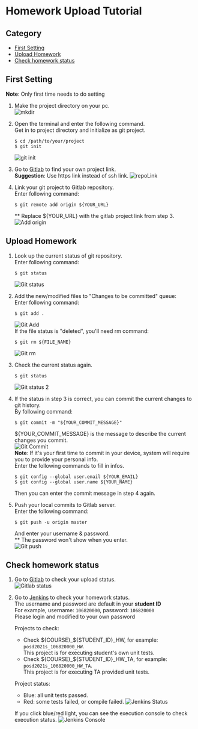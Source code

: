 # Homework Upload Tutorial

## Category
* [First Setting](#first-setting)
* [Upload Homework](#upload-homework)
* [Check homework status](#check-homework-status)

## First Setting
**Note**: Only first time needs to do setting
1. Make the project directory on your pc.<br>
    ![mkdir](./img/homework/mkdir.png)

2. Open the terminal and enter the following command.<br>
    Get in to project directory and initialize as git project.
    ```shell
    $ cd /path/to/your/project
    $ git init
    ```
    ![git init](./img/homework/gitInit.png)

3. Go to [Gitlab](https://ssl-gitlab.csie.ntut.edu.tw) to find your own project link.<br>
    **Suggestion**: Use https link instead of ssh link.
    ![repoLink](./img/homework/repoLink.png)

4. Link your git project to Gitlab repository.<br>
    Enter following command:
    ```shell
    $ git remote add origin ${YOUR_URL}
    ```
   ** Replace ${YOUR_URL} with the gitlab project link from step 3.<br>
   ![Add origin](./img/homework/AddOrigin.png)

## Upload Homework
1. Look up the current status of git repository.<br>
    Enter following command:
    ```shell
    $ git status
    ```
    ![Git status](./img/homework/GitStatus.png)

2. Add the new/modified files to "Changes to be committed" queue:<br>
    Enter following command:
    ```shell
    $ git add .
    ```
    ![Git Add](./img/homework/gitAdd.png)<br>
    If the file status is "deleted", you'll need rm command:
    ```shell
    $ git rm ${FILE_NAME}
    ```
    ![Git rm](./img/homework/gitRm.png)

3. Check the current status again.
    ```shell
    $ git status
    ```
    ![Git status 2](./img/homework/GitStatus2.png)

4. If the status in step 3 is correct, you can commit the current changes to git history.<br>
    By following command:
    ```shell
    $ git commit -m "${YOUR_COMMIT_MESSAGE}"
    ```
    ${YOUR_COMMIT_MESSAGE} is the message to describe the current changes you commit.<br>
    ![Git Commit](./img/homework/gitCommit.png)<br>
    **Note**: If it's your first time to commit in your device, system will require you to provide your personal info.<br>
    Enter the following commands to fill in infos.
    ```shell
    $ git config --global user.email ${YOUR_EMAIL}
    $ git config --global user.name ${YOUR_NAME}
    ```
    Then you can enter the commit message in step 4 again.

5. Push your local commits to Gitlab server.<br>
    Enter the following command:
    ```shell
    $ git push -u origin master
    ```
    And enter your username & password.<br>
    ** The password won't show when you enter.<br>
    ![Git push](./img/homework/gitPush.png)

## Check homework status
1. Go to [Gitlab](https://ssl-gitlab.csie.ntut.edu.tw) to check your upload status.<br>
    ![Gitlab status](./img/homework/GitlabStatus.png)

2. Go to [Jenkins](https://ssl-jenkins.csie.ntut.edu.tw) to check your homework status.<br>
    The username and password are default in your **student ID**<br>
    For example, username: `106820000`, password: `106820000`<br>
    Please login and modified to your own password

    Projects to check:
    * Check ${COURSE}_${STUDENT_ID}_HW, for example: `posd2021s_106820000_HW`.<br>
      This project is for executing student's own unit tests.
    * Check ${COURSE}_${STUDENT_ID}_HW_TA, for example: `posd2021s_106820000_HW_TA`.<br>
      This project is for executing TA provided unit tests.

    Project status:
    * Blue: all unit tests passed.
    * Red: some tests failed, or compile failed.
    ![Jenkins Status](./img/homework/JenkinsStatus.png)

    If you click blue/red light, you can see the execution console to check execution status.
    ![Jenkins Console](./img/homework/JenkinsConsole.png)